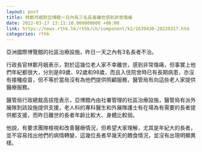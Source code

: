 ```yaml
---
layout: post
title: 林鄭月娥對亞博館一日內有三名長者離世感到非常傷痛
date: 2022-03-17 13:11:10.000000000 +08:00
link: https://news.rthk.hk/rthk/ch/component/k2/1639430-20220317.htm
categories: rthk
---
```


亞洲國際博覽館的社區治療設施，昨日一天之內有3名長者不治。

行政長官林鄭月娥表示，對於這幾位老人家不幸離世，感到非常傷痛，但事實上他們年紀都很大，分別是89歲、92歲和98歲，而且入住院舍時已有長期病患，亦沒有接種疫苗，但不等於當局沒有為他們提供照顧服務，醫管局有向這些老人家提供醫療服務。

醫管局行政總裁高拔陞表示，亞博館內由社署管理的社區治療設施，醫管局有派外展隊到該設施提供支援，老人科的專科醫生和外展隊護士有在場為有需要的長者提供都支援，而昨日離世的長者年齡比較大、身體比較弱。

他說，有要求團隊檢視和改善醫療情況，但希望大家理解，尤其是年紀大的長者，並不容易找出他們的病情轉變，這幾位長者早幾天的餵食情況，並沒有出現明顯異樣。
